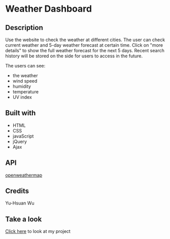 # Weather Dashboard

## Description
Use the website to check the weather at different cities. The user can check current weather and 5-day weather forecast at certain time. Click on "more details" to show the full weather forecast for the next 5 days. Recent search history will be stored on the side for users to access in the future.

The users can see:
* the weather
* wind speed
* humidity
* temperature
* UV index

## Built with
* HTML
* CSS
* javaScript
* jQuery
* Ajax

## API
[openweathermap](https://openweathermap.org/)

## Credits
Yu-Hsuan Wu

## Take a look
[Click here](https://demiwu96.github.io/Weather_Dashboard/) to look at my project

